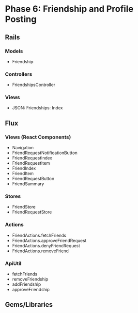 # Phase 6: Friendship and Profile Posting

## Rails
### Models
* Friendship

### Controllers
* FriendshipsController

### Views
* JSON: Friendships: Index

## Flux
### Views (React Components)
* Navigation
* FriendRequestNotificationButton
* FriendRequestIndex
* FriendRequestItem
* FriendIndex
* FriendItem
* FriendRequestButton
* FriendSummary

### Stores
* FriendStore
* FriendRequestStore

### Actions
* FriendActions.fetchFriends
* FriendActions.approveFriendRequest
* FriendActions.denyFriendRequest
* FriendActions.removeFriend

### ApiUtil
* fetchFriends
* removeFriendship
* addFriendship
* approveFriendship

## Gems/Libraries
